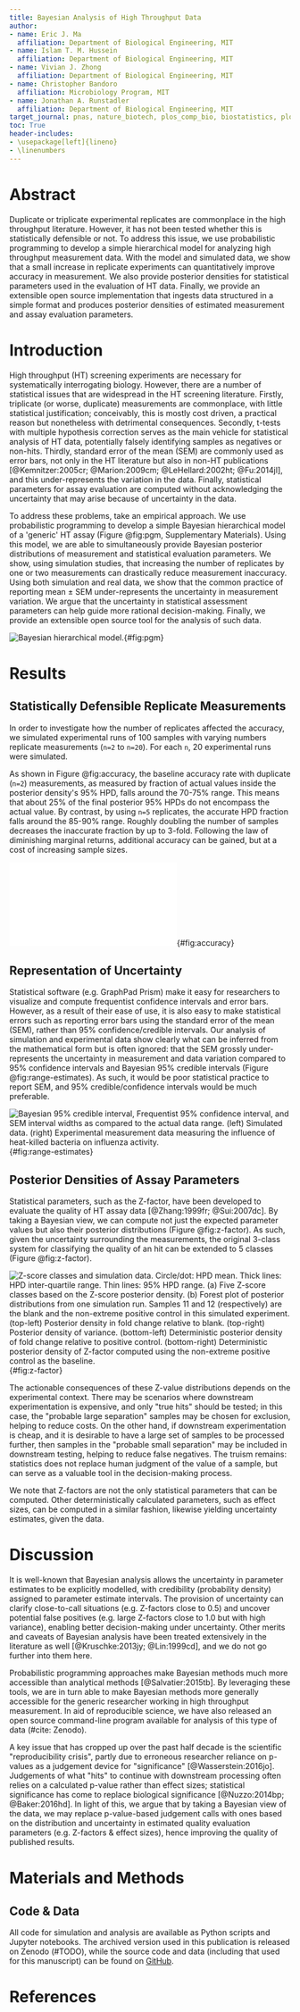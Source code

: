 ```yaml
---
title: Bayesian Analysis of High Throughput Data
author:
- name: Eric J. Ma
  affiliation: Department of Biological Engineering, MIT
- name: Islam T. M. Hussein
  affiliation: Department of Biological Engineering, MIT
- name: Vivian J. Zhong
  affiliation: Department of Biological Engineering, MIT
- name: Christopher Bandoro
  affiliation: Microbiology Program, MIT
- name: Jonathan A. Runstadler
  affiliation: Department of Biological Engineering, MIT
target_journal: pnas, nature_biotech, plos_comp_bio, biostatistics, plos_one
toc: True
header-includes:
- \usepackage[left]{lineno}
- \linenumbers
---
```


# Abstract

Duplicate or triplicate experimental replicates are commonplace in the high throughput literature. However, it has not been tested whether this is statistically defensible or not. To address this issue, we use probabilistic programming to develop a simple hierarchical model for analyzing high throughput measurement data. With the model and simulated data, we show that a small increase in replicate experiments can quantitatively improve accuracy in measurement. We also provide posterior densities for statistical parameters used in the evaluation of HT data. Finally, we provide an extensible open source implementation that ingests data structured in a simple format and produces posterior densities of estimated measurement and assay evaluation parameters.

# Introduction

High throughput (HT) screening experiments are necessary for systematically interrogating biology. However, there are a number of statistical issues that are widespread in the HT screening literature. Firstly, triplicate (or worse, duplicate) measurements are commonplace, with little statistical justification; conceivably, this is mostly cost driven, a practical reason but nonetheless with detrimental consequences. Secondly, t-tests with multiple hypothesis correction serves as the main vehicle for statistical analysis of HT data, potentially falsely identifying samples as negatives or non-hits. Thirdly, standard error of the mean (SEM) are commonly used as error bars, not only in the HT literature but also in non-HT publications [@Kemnitzer:2005cr; @Marion:2009cm; @LeHellard:2002ht; @Fu:2014jl], and this under-represents the variation in the data. Finally, statistical parameters for assay evaluation are computed without acknowledging the uncertainty that may arise because of uncertainty in the data.

To address these problems, take an empirical approach. We use probabilistic programming to develop a simple Bayesian hierarchical model of a 'generic' HT assay (Figure @fig:pgm, Supplementary Materials). Using this model, we are able to simultaneously provide Bayesian posterior distributions of measurement and statistical evaluation parameters. We show, using simulation studies, that increasing the number of replicates by one or two measurements can drastically reduce measurement inaccuracy. Using both simulation and real data, we show that the common practice of reporting mean ± SEM under-represents the uncertainty in measurement variation. We argue that the uncertainty in statistical assessment parameters can help guide more rational decision-making. Finally, we provide an extensible open source tool for the analysis of such data.

![Bayesian hierarchical model.](./figures/pgm.png){#fig:pgm}

# Results

## Statistically Defensible Replicate Measurements

In order to investigate how the number of replicates affected the accuracy, we simulated experimental runs of 100 samples with varying numbers replicate measurements (`n=2` to `n=20`). For each `n`, 20 experimental runs were simulated.

As shown in Figure @fig:accuracy, the baseline accuracy rate with duplicate (`n=2`) measurements, as measured by fraction of actual values inside the posterior density's 95% HPD, falls around the 70-75% range. This means that about 25% of the final posterior 95% HPDs do not encompass the actual value. By contrast, by using `n=5` replicates, the accurate HPD fraction falls around the 85-90% range. Roughly doubling the number of samples decreases the inaccurate fraction by up to 3-fold. Following the law of diminishing marginal returns, additional accuracy can be gained, but at a cost of increasing sample sizes.

![Accuracy of 95% HPD as a function of number of replicate samples taken.](./figures/accuracy.pdf){#fig:accuracy}

## Representation of Uncertainty

Statistical software (e.g. GraphPad Prism) make it easy for researchers to visualize and compute frequentist confidence intervals and error bars. However, as a result of their ease of use, it is also easy to make statistical errors such as reporting error bars using the standard error of the mean (SEM), rather than 95% confidence/credible intervals. Our analysis of simulation and experimental data show clearly what can be inferred from the mathematical form but is often ignored: that the SEM grossly under-represents the uncertainty in measurement and data variation compared to 95% confidence intervals and Bayesian 95% credible intervals (Figure @fig:range-estimates). As such, it would be poor statistical practice to report SEM, and 95% credible/confidence intervals would be much preferable.

![Bayesian 95% credible interval, Frequentist 95% confidence interval, and SEM interval widths as compared to the actual data range. (left) Simulated data. (right) Experimental measurement data measuring the influence of heat-killed bacteria on influenza activity.](./figures/range-estimates.png){#fig:range-estimates}

## Posterior Densities of Assay Parameters

Statistical parameters, such as the Z-factor, have been developed to evaluate the quality of HT assay data [@Zhang:1999fr; @Sui:2007dc]. By taking a Bayesian view, we can compute not just the expected parameter values but also their posterior distributions (Figure @fig:z-factor). As such, given the uncertainty surrounding the measurements, the original 3-class system for classifying the quality of an hit can be extended to 5 classes (Figure @fig:z-factor).

![Z-score classes and simulation data. Circle/dot: HPD mean. Thick lines: HPD inter-quartile range. Thin lines: 95% HPD range. (a) Five Z-score classes based on the Z-score posterior density. (b) Forest plot of posterior distributions from one simulation run. Samples 11 and 12 (respectively) are the blank and the non-extreme positive control in this simulated experiment. (top-left) Posterior density in fold change relative to blank. (top-right) Posterior density of variance. (bottom-left) Deterministic posterior density of fold change relative to positive control. (bottom-right) Deterministic posterior density of Z-factor computed using the non-extreme positive control as the baseline.](./figures/z-factor.png){#fig:z-factor}

The actionable consequences of these Z-value distributions depends on the experimental context. There may be scenarios where downstream experimentation is expensive, and only "true hits" should be tested; in this case, the "probable large separation" samples may be chosen for exclusion, helping to reduce costs. On the other hand, if downstream experimentation is cheap, and it is desirable to have a large set of samples to be processed further, then samples in the "probable small separation" may be included in downstream testing, helping to reduce false negatives. The truism remains: statistics does not replace human judgment of the value of a sample, but can serve as a valuable tool in the decision-making process.

We note that Z-factors are not the only statistical parameters that can be computed. Other deterministically calculated parameters, such as effect sizes, can be computed in a similar fashion, likewise yielding uncertainty estimates, given the data.

# Discussion

It is well-known that Bayesian analysis allows the uncertainty in parameter estimates to be explicitly modelled, with credibility (probability density) assigned to parameter estimate intervals. The provision of uncertainty can clarify close-to-call situations (e.g. Z-factors close to 0.5) and uncover potential false positives (e.g. large Z-factors close to 1.0 but with high variance), enabling better decision-making under uncertainty. Other merits and caveats of Bayesian analysis have been treated extensively in the literature as well [@Kruschke:2013jy; @Lin:1999cd], and we do not go further into them here.

Probabilistic programming approaches make Bayesian methods much more accessible than analytical methods [@Salvatier:2015tb]. By leveraging these tools, we are in turn able to make Bayesian methods more generally accessible for the generic researcher working in high throughput measurement. In aid of reproducible science, we have also released an open source command-line program available for analysis of this type of data (#cite: Zenodo).

A key issue that has cropped up over the past half decade is the scientific "reproducibility crisis", partly due to erroneous researcher reliance on p-values as a judgement device for "significance" [@Wasserstein:2016jo]. Judgements of what "hits" to continue with downstream processing often relies on a calculated p-value rather than effect sizes; statistical significance has come to replace biological significance [@Nuzzo:2014bp; @Baker:2016hd]. In light of this, we argue that by taking a Bayesian view of the data, we may replace p-value-based judgement calls with ones based on the distribution and uncertainty in estimated quality evaluation parameters (e.g. Z-factors & effect sizes), hence improving the quality of published results.

# Materials and Methods

## Code & Data

All code for simulation and analysis are available as Python scripts and Jupyter notebooks. The archived version used in this publication is released on Zenodo (#TODO), while the source code and data (including that used for this manuscript) can be found on [GitHub](^github).

[^github]: https://github.com/ericmjl/bayesian-measurement-paper

# References
